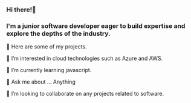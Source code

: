 <h3>Hi there!👋</h3>

<h3>I'm a junior software developer eager to build expertise and explore the depths of the industry.</h3>

<p>👋 Here are some of my projects.</p>
<p>👀 I’m interested in cloud technologies such as Azure and AWS.</p>
<p>🌱 I’m currently learning javascript.</p> 
<p>💬 Ask me about ... Anything</p>
<p>💞️ I’m looking to collaborate on any projects related to software.</p>

  

